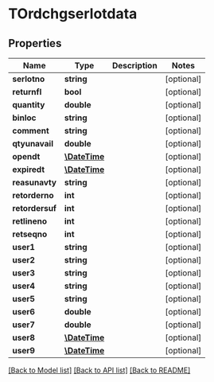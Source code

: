 # TOrdchgserlotdata

## Properties
Name | Type | Description | Notes
------------ | ------------- | ------------- | -------------
**serlotno** | **string** |  | [optional] 
**returnfl** | **bool** |  | [optional] 
**quantity** | **double** |  | [optional] 
**binloc** | **string** |  | [optional] 
**comment** | **string** |  | [optional] 
**qtyunavail** | **double** |  | [optional] 
**opendt** | [**\DateTime**](\DateTime.md) |  | [optional] 
**expiredt** | [**\DateTime**](\DateTime.md) |  | [optional] 
**reasunavty** | **string** |  | [optional] 
**retorderno** | **int** |  | [optional] 
**retordersuf** | **int** |  | [optional] 
**retlineno** | **int** |  | [optional] 
**retseqno** | **int** |  | [optional] 
**user1** | **string** |  | [optional] 
**user2** | **string** |  | [optional] 
**user3** | **string** |  | [optional] 
**user4** | **string** |  | [optional] 
**user5** | **string** |  | [optional] 
**user6** | **double** |  | [optional] 
**user7** | **double** |  | [optional] 
**user8** | [**\DateTime**](\DateTime.md) |  | [optional] 
**user9** | [**\DateTime**](\DateTime.md) |  | [optional] 

[[Back to Model list]](../README.md#documentation-for-models) [[Back to API list]](../README.md#documentation-for-api-endpoints) [[Back to README]](../README.md)


